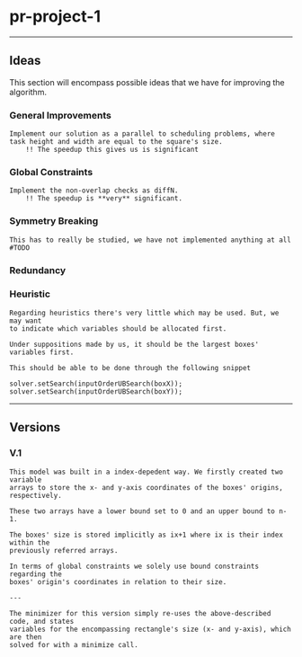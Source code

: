 # pr-project-1

---
## Ideas
This section will encompass possible ideas that we have for improving the algorithm.

### General Improvements
    Implement our solution as a parallel to scheduling problems, where task height and width are equal to the square's size.
        !! The speedup this gives us is significant

### Global Constraints
    Implement the non-overlap checks as diffN. 
        !! The speedup is **very** significant.
    
### Symmetry Breaking
    This has to really be studied, we have not implemented anything at all #TODO

### Redundancy

### Heuristic

    Regarding heuristics there's very little which may be used. But, we may want
    to indicate which variables should be allocated first.

    Under suppositions made by us, it should be the largest boxes' variables first.

    This should be able to be done through the following snippet

    solver.setSearch(inputOrderUBSearch(boxX));
    solver.setSearch(inputOrderUBSearch(boxY));

---
## Versions

### V.1

    This model was built in a index-depedent way. We firstly created two variable
    arrays to store the x- and y-axis coordinates of the boxes' origins, respectively.
    
    These two arrays have a lower bound set to 0 and an upper bound to n-1.

    The boxes' size is stored implicitly as ix+1 where ix is their index within the
    previously referred arrays.

    In terms of global constraints we solely use bound constraints regarding the
    boxes' origin's coordinates in relation to their size.

    ---

    The minimizer for this version simply re-uses the above-described code, and states
    variables for the encompassing rectangle's size (x- and y-axis), which are then
    solved for with a minimize call.

    
